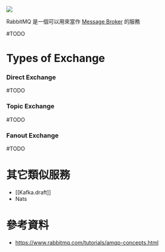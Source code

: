 ![](<https://raw.githubusercontent.com/Jamison-Chen/KM-software/master/img/exchanges-topic-fanout-direct.png>)

RabbitMQ 是一個可以用來當作 [Message Broker](</System Design/Message-Queuing System.md#Message Broker>) 的服務

#TODO 

# Types of Exchange

### Direct Exchange

#TODO 

### Topic Exchange

#TODO 

### Fanout Exchange

#TODO 

# 其它類似服務

- [[Kafka.draft]]
- Nats

# 參考資料

- <https://www.rabbitmq.com/tutorials/amqp-concepts.html>